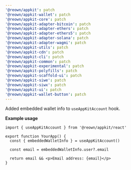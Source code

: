 ```yaml
---
'@reown/appkit': patch
'@reown/appkit-wallet': patch
'@reown/appkit-core': patch
'@reown/appkit-adapter-bitcoin': patch
'@reown/appkit-adapter-ethers': patch
'@reown/appkit-adapter-ethers5': patch
'@reown/appkit-adapter-solana': patch
'@reown/appkit-adapter-wagmi': patch
'@reown/appkit-utils': patch
'@reown/appkit-cdn': patch
'@reown/appkit-cli': patch
'@reown/appkit-common': patch
'@reown/appkit-experimental': patch
'@reown/appkit-polyfills': patch
'@reown/appkit-scaffold-ui': patch
'@reown/appkit-siwe': patch
'@reown/appkit-siwx': patch
'@reown/appkit-ui': patch
'@reown/appkit-wallet-button': patch
---
```


Added embedded wallet info to `useAppKitAccount` hook.

**Example usage**

```tsx
import { useAppKitAccount } from '@reown/appkit/react'

export function YourApp() {
  const { embeddedWalletInfo } = useAppKitAccount()

  const email = embeddedWalletInfo.user?.email

  return email && <p>Email address: {email}</p>
}
```